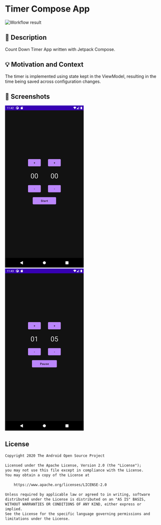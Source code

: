 # Timer Compose App

<!--- Replace <OWNER> with your Github Username and <REPOSITORY> with the name of your repository. -->
<!--- You can find both of these in the url bar when you open your repository in github. -->
![Workflow result](https://github.com/cckroets/automatic-octo-disco/workflows/Check/badge.svg)


## :scroll: Description
<!--- Describe your app in one or two sentences -->
Count Down Timer App written with Jetpack Compose.

## :bulb: Motivation and Context
<!--- Optionally point readers to interesting parts of your submission. -->
<!--- What are you especially proud of? -->
The timer is implemented using state kept in the ViewModel, resulting in the time being
saved across configuration changes. 


## :camera_flash: Screenshots
<!-- You can add more screenshots here if you like -->
<img src="/results/screenshot_1.png" width="260">&emsp;<img src="/results/screenshot_2.png" width="260">

## License
```
Copyright 2020 The Android Open Source Project

Licensed under the Apache License, Version 2.0 (the "License");
you may not use this file except in compliance with the License.
You may obtain a copy of the License at

    https://www.apache.org/licenses/LICENSE-2.0

Unless required by applicable law or agreed to in writing, software
distributed under the License is distributed on an "AS IS" BASIS,
WITHOUT WARRANTIES OR CONDITIONS OF ANY KIND, either express or implied.
See the License for the specific language governing permissions and
limitations under the License.
```
